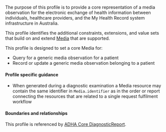 The purpose of this profile is to provide a core representation of a media observation for the electronic exchange of health information between individuals, healthcare providers, and the My Health Record system infrastructure in Australia.

This profile identifies the additional constraints, extensions, and value sets that build on and extend [Media](http://hl7.org/fhir/R4/media.html) that are supported. 

This profile is designed to set a core Media for:
* Query for a generic media observation for a patient
* Record or update a generic media observation belonging to a patient


#### Profile specific guidance
- When generated during a diagnostic examination a Media resource may contain the same identifier in `Media.identifier` as in the order or report connecting the resources that are related to a single request fulfilment workflow



#### Boundaries and relationships
This profile is referenced by 
[ADHA Core DiagnosticReport](StructureDefinition-dh-diagnosticreport-core-1.html). 
